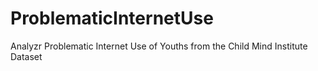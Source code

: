 # ProblematicInternetUse
Analyzr Problematic Internet Use of Youths from the Child Mind Institute Dataset
